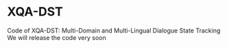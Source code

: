 # XQA-DST
Code of XQA-DST: Multi-Domain and Multi-Lingual Dialogue State Tracking
We will release the code very soon
